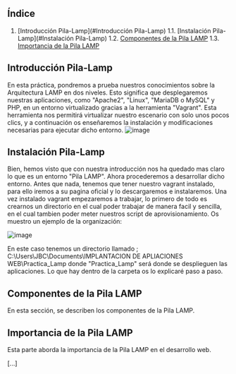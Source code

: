 ## Índice

1. [Introducción Pila-Lamp](#Introducción Pila-Lamp)
   1.1. [Instalación Pila-Lamp](#Instalación Pila-Lamp)
   1.2. [Componentes de la Pila LAMP](#componentes-de-la-pila-lamp)
   1.3. [Importancia de la Pila LAMP](#importancia-de-la-pila-lamp)



## Introducción Pila-Lamp

En esta práctica, pondremos a prueba nuestros conocimientos sobre la Arquitectura LAMP en dos niveles. Esto significa que desplegaremos nuestras aplicaciones, como "Apache2", "Linux", "MariaDB o MySQL" y PHP, en un entorno virtualizado gracias a la herramienta "Vagrant". Esta herramienta nos permitirá virtualizar nuestro escenario con solo unos pocos clics, y a continuación os enseñaremos la instalación y modificaciones necesarias para ejecutar dicho entorno.
![image](https://github.com/JBC1994/Practica_Lamp_DosNiveles_Joaquin_Blanco_Contreras/assets/120668110/b893fabd-652d-4ab7-ba1c-a7851c2531f7)


## Instalación Pila-Lamp

Bien, hemos visto que con nuestra introducción nos ha quedado mas claro lo que es un entorno "Pila LAMP". Ahora procederemos a desarrollar dicho entorno. 
Antes que nada, tenemos que tener nuestro vagrant instalado, para ello iremos a su pagina oficial y lo descargaremos e instalaremos.
Una vez instalado vagrant empezaremos a trabajar, lo primero de todo es crearnos un directorio en el cual poder trabajar de manera facil y sencilla, en el cual tambien poder meter nuestros script de aprovisionamiento. 
Os muestro un ejemplo de la organización:

![image](https://github.com/JBC1994/Practica_Lamp_DosNiveles_Joaquin_Blanco_Contreras/assets/120668110/606ffe90-2fc2-4605-9c22-6c2971e791be)

En este caso tenemos un directorio llamado ; C:\Users\JBC\Documents\IMPLANTACION DE APLIACIONES WEB\Practica_Lamp donde "Practica_Lamp" será donde se desplieguen las aplicaciones. Lo que hay dentro de la carpeta os lo explicaré paso a paso. 



## Componentes de la Pila LAMP

En esta sección, se describen los componentes de la Pila LAMP.

## Importancia de la Pila LAMP

Esta parte aborda la importancia de la Pila LAMP en el desarrollo web.

[...]
